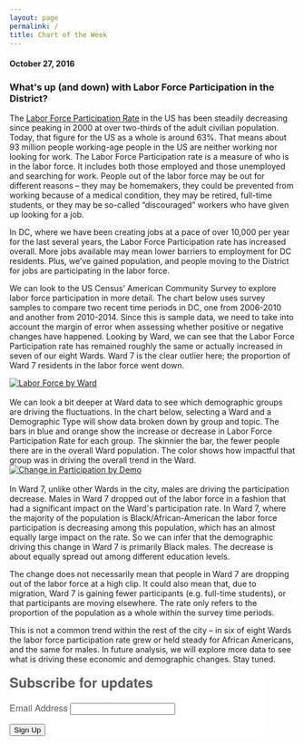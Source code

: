 ```yaml
---
layout: page
permalink: /
title: Chart of the Week
---
```

<h4>October 27, 2016</h4>
<h3>What's up (and down) with Labor Force Participation in the District?</h3>

The <a href="https://fred.stlouisfed.org/series/CIVPART/" target="_blank">Labor Force Participation Rate</a> in the US has been steadily decreasing since peaking in 2000 at over two-thirds of the adult civilian population. Today, that figure for the US as a whole is around 63%. That means about 93 million people working-age people in the US are neither working nor looking for work. The Labor Force Participation rate is a measure of who is in the labor force. It includes both those employed and those unemployed and searching for work. People out of the labor force may be out for different reasons – they may be homemakers, they could be prevented from working because of a medical condition, they may be retired, full-time students, or they may be so-called “discouraged” workers who have given up looking for a job. 
 
In DC, where we have been creating jobs at a pace of over 10,000 per year for the last several years, the Labor Force Participation rate has increased overall. More jobs available may mean lower barriers to employment for DC residents. Plus, we’ve gained population, and people moving to the District for jobs are participating in the labor force. 
 
We can look to the US Census’ American Community Survey to explore labor force participation in more detail. The chart below uses survey samples to compare two recent time periods in DC, one from 2006-2010 and another from 2010-2014. Since this is sample data, we need to take into account the margin of error when assessing whether positive or negative changes have happened. Looking by Ward, we can see that the Labor Force Participation rate has remained roughly the same or actually increased in seven of our eight Wards. Ward 7 is the clear outlier here; the proportion of Ward 7 residents in the labor force went down.

<div class='tableauPlaceholder' id='viz1477577229294' style='position: relative'>
  <noscript>
    <a href='#'><img alt='Labor Force by Ward ' src='https:&#47;&#47;public.tableau.com&#47;static&#47;images&#47;CO&#47;COTW-LFP1&#47;LaborForcebyWard&#47;1_rss.png' style='border: none' /></a>
  </noscript>
  <object class='tableauViz'  style='display:none;'>
    <param name='host_url' value='https%3A%2F%2Fpublic.tableau.com%2F' /> 
    <param name='site_root' value='' />
    <param name='name' value='COTW-LFP1&#47;LaborForcebyWard' />
    <param name='tabs' value='no' />
    <param name='toolbar' value='yes' />
    <param name='static_image' value='https:&#47;&#47;public.tableau.com&#47;static&#47;images&#47;CO&#47;COTW-LFP1&#47;LaborForcebyWard&#47;1.png' /> 
    <param name='animate_transition' value='yes' />
    <param name='display_static_image' value='yes' />
    <param name='display_spinner' value='yes' />
    <param name='display_overlay' value='yes' />
    <param name='display_count' value='yes' />
  </object>
</div>                
  <script type='text/javascript'>                    
    var divElement = document.getElementById('viz1477577229294');                    
    var vizElement = divElement.getElementsByTagName('object')[0];                    
    vizElement.style.width='504px';vizElement.style.height='569px';                    
    var scriptElement = document.createElement('script');                    
    scriptElement.src = 'https://public.tableau.com/javascripts/api/viz_v1.js';                    
    vizElement.parentNode.insertBefore(scriptElement, vizElement);                
  </script>

<br>
We can look a bit deeper at Ward data to see which demographic groups are driving the fluctuations. In the chart below, selecting a Ward and a Demographic Type will show data broken down by group and topic. The bars in blue and orange show the increase or decrease in Labor Force Participation Rate for each group. The skinnier the bar, the fewer people there are in the overall Ward population. The color shows how impactful that group was in driving the overall trend in the Ward. 
<br>

<div class='tableauPlaceholder' id='viz1477577360144' style='position: relative'>
  <noscript>
    <a href='#'><img alt='Change in Participation by Demo ' src='https:&#47;&#47;public.tableau.com&#47;static&#47;images&#47;CO&#47;COTW-LFP2&#47;ChangeinParticipationbyDemo&#47;1_rss.png' style='border: none' /></a>
  </noscript>
  <object class='tableauViz'  style='display:none;'>
    <param name='host_url' value='https%3A%2F%2Fpublic.tableau.com%2F' /> 
    <param name='site_root' value='' />
    <param name='name' value='COTW-LFP2&#47;ChangeinParticipationbyDemo' />
    <param name='tabs' value='no' /><param name='toolbar' value='yes' />
    <param name='static_image' value='https:&#47;&#47;public.tableau.com&#47;static&#47;images&#47;CO&#47;COTW-LFP2&#47;ChangeinParticipationbyDemo&#47;1.png' /> 
    <param name='animate_transition' value='yes' />
    <param name='display_static_image' value='yes' />
    <param name='display_spinner' value='yes' />
    <param name='display_overlay' value='yes' />
    <param name='display_count' value='yes' />
  </object>
</div>                

<script type='text/javascript'>                    
  var divElement = document.getElementById('viz1477577360144');                    
  var vizElement = divElement.getElementsByTagName('object')[0];                    
  vizElement.style.width='504px';vizElement.style.height='769px';                    
  var scriptElement = document.createElement('script');                    
  scriptElement.src = 'https://public.tableau.com/javascripts/api/viz_v1.js';                    
  vizElement.parentNode.insertBefore(scriptElement, vizElement);                
</script>

<br>
In Ward 7, unlike other Wards in the city, males are driving the participation decrease. Males in Ward 7 dropped out of the labor force in a fashion that had a significant impact on the Ward's participation rate. In Ward 7, where the majority of the population is Black/African-American the labor force participation is decreasing among this population, which has an almost equally large impact on the rate. So we can infer that the demographic driving this change in Ward 7 is primarily Black males. The decrease is about equally spread out among different education levels. 
 
The change does not necessarily mean that people in Ward 7 are dropping out of the labor force at a high clip. It could also mean that, due to migration, Ward 7 is gaining fewer participants (e.g. full-time students), or that participants are moving elsewhere. The rate only refers to the proportion of the population as a whole within the survey time periods.
 
This is not a common trend within the rest of the city – in six of eight Wards the labor force participation rate grew or held steady for African Americans, and the same for males. In future analysis, we will explore more data to see what is driving these economic and demographic changes. Stay tuned.
<br>


<!--Begin CTCT Sign-Up Form-->
<!-- EFD 1.0.0 [Mon Jun 06 12:44:43 EDT 2016] -->
<link rel='stylesheet' type='text/css' href='https://static.ctctcdn.com/h/contacts-embedded-signup-assets/1.0.2/css/signup-form.css'>
<div class="ctct-embed-signup" style="font: 16px Helvetica Neue, Arial, sans-serif; font: 1rem Helvetica Neue, Arial, sans-serif; line-height: 1.5; -webkit-font-smoothing: antialiased; width: 454px">
   <div style="color:#5b5b5b; background-color:#FFFFFF; border-radius:5px;">
       <span id="success_message" style="display:none;">
           <div style="text-align:center;">Thanks for signing up!</div>
       </span>
       <form data-id="embedded_signup:form" class="ctct-custom-form Form" name="embedded_signup" method="POST" action="https://visitor2.constantcontact.com/api/signup">
           <h2 style="margin:0;">Subscribe for updates</h2>
           <!-- The following code must be included to ensure your sign-up form works properly. -->
           <input data-id="ca:input" type="hidden" name="ca" value="a2e7dff1-cff4-49c5-b33c-d32a5beeb267">
           <input data-id="list:input" type="hidden" name="list" value="1357647672">
           <input data-id="source:input" type="hidden" name="source" value="EFD">
           <input data-id="required:input" type="hidden" name="required" value="list,email">
           <input data-id="url:input" type="hidden" name="url" value="">
           <p data-id="Email Address:p" ><label data-id="Email Address:label" data-name="email" class="ctct-form-required">Email Address</label> <input data-id="Email Address:input" type="text" name="email" value="" maxlength="80"></p>
           <button type="submit" class="Button ctct-button Button--block Button-secondary" data-enabled="enabled">Sign Up</button>
       </form>
   </div>
</div>
<script type='text/javascript'>
   var localizedErrMap = {};
   localizedErrMap['required'] =        'This field is required.';
   localizedErrMap['ca'] =          'An unexpected error occurred while attempting to send email.';
   localizedErrMap['email'] =           'Please enter your email address in name@email.com format.';
   localizedErrMap['birthday'] =        'Please enter birthday in MM/DD format.';
   localizedErrMap['anniversary'] =     'Please enter anniversary in MM/DD/YYYY format.';
   localizedErrMap['custom_date'] =     'Please enter this date in MM/DD/YYYY format.';
   localizedErrMap['list'] =            'Please select at least one email list.';
   localizedErrMap['generic'] =         'This field is invalid.';
   localizedErrMap['shared'] =      'Sorry, we could not complete your sign-up. Please contact us to resolve this.';
   localizedErrMap['state_mismatch'] = 'Mismatched State/Province and Country.';
    localizedErrMap['state_province'] = 'Select a state/province';
   localizedErrMap['selectcountry'] =   'Select a country';
   var postURL = 'https://visitor2.constantcontact.com/api/signup';
</script>
<script type='text/javascript' src='https://static.ctctcdn.com/h/contacts-embedded-signup-assets/1.0.2/js/signup-form.js'></script>
<!--End CTCT Sign-Up Form-->

